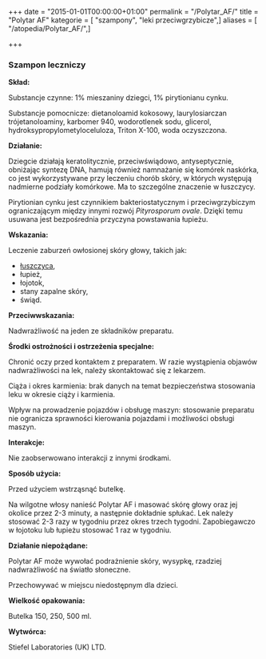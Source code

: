+++
date = "2015-01-01T00:00:00+01:00"
permalink = "/Polytar_AF/"
title = "Polytar AF"
kategorie = [ "szampony", "leki przeciwgrzybicze",]
aliases = [ "/atopedia/Polytar_AF/",]

+++

### Szampon leczniczy

**Skład:**

Substancje czynne: 1% mieszaniny dziegci, 1% pirytionianu cynku.

Substancje pomocnicze: dietanoloamid kokosowy, laurylosiarczan trójetanoloaminy, karbomer 940, wodorotlenek sodu, glicerol, hydroksypropylometyloceluloza, Triton X-100, woda oczyszczona.

**Działanie:**

Dziegcie działają keratolitycznie, przeciwświądowo, antyseptycznie, obniżając syntezę DNA, hamują również namnażanie się komórek naskórka, co jest wykorzystywane przy leczeniu chorób skóry, w których występują nadmierne podziały komórkowe. Ma to szczególne znaczenie w łuszczycy.

Pirytionian cynku jest czynnikiem bakteriostatycznym i przeciwgrzybiczym ograniczającym między innymi rozwój *Pityrosporum ovale*. Dzięki temu usuwana jest bezpośrednia przyczyna powstawania łupieżu.

**Wskazania:**

Leczenie zaburzeń owłosionej skóry głowy, takich jak:

-   [łuszczyca](/atopedia/łuszczyca "wikilink"),
-   łupież,
-   łojotok,
-   stany zapalne skóry,
-   świąd.

**Przeciwwskazania:**

Nadwrażliwość na jeden ze składników preparatu.

**Środki ostrożności i ostrzeżenia specjalne:**

Chronić oczy przed kontaktem z preparatem. W razie wystąpienia objawów nadwrażliwości na lek, należy skontaktować się z lekarzem.

Ciąża i okres karmienia: brak danych na temat bezpieczeństwa stosowania leku w okresie ciąży i karmienia.

Wpływ na prowadzenie pojazdów i obsługę maszyn: stosowanie preparatu nie ogranicza sprawności kierowania pojazdami i możliwości obsługi maszyn.

**Interakcje:**

Nie zaobserwowano interakcji z innymi środkami.

**Sposób użycia:**

Przed użyciem wstrząsnąć butelkę.

Na wilgotne włosy nanieść Polytar AF i masować skórę głowy oraz jej okolice przez 2-3 minuty, a następnie dokładnie spłukać. Lek należy stosować 2-3 razy w tygodniu przez okres trzech tygodni. Zapobiegawczo w łojotoku lub łupieżu stosować 1 raz w tygodniu.

**Działanie niepożądane:**

Polytar AF może wywołać podrażnienie skóry, wysypkę, rzadziej nadwrażliwość na światło słoneczne.

Przechowywać w miejscu niedostępnym dla dzieci.

**Wielkość opakowania:**

Butelka 150, 250, 500 ml.

**Wytwórca:**

Stiefel Laboratories (UK) LTD.
